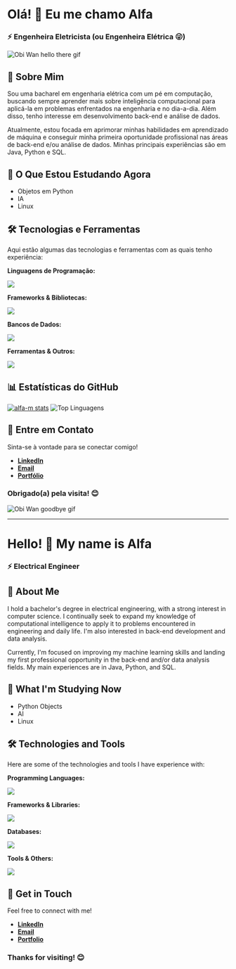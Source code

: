 # Olá! 👋 Eu me chamo Alfa

### ⚡ Engenheira Eletricista (ou Engenheira Elétrica 😜)
![Obi Wan hello there gif](https://media.giphy.com/media/xTiIzJSKB4l7xTouE8/giphy.gif)

## 🚀 Sobre Mim

Sou uma bacharel em engenharia elétrica com um pé em computação, buscando sempre aprender mais sobre inteligência computacional para aplicá-la em problemas enfrentados na engenharia e no dia-a-dia. Além disso, tenho interesse em desenvolvimento back-end e análise de dados.

Atualmente, estou focada em aprimorar minhas habilidades em aprendizado de máquina e conseguir minha primeira oportunidade profissional nas áreas de back-end e/ou análise de dados. Minhas principais experiências são em Java, Python e SQL.

## 🌱 O Que Estou Estudando Agora

  * Objetos em Python
  * IA
  * Linux

## 🛠️ Tecnologias e Ferramentas

Aqui estão algumas das tecnologias e ferramentas com as quais tenho experiência:

**Linguagens de Programação:**

[![](https://skillicons.dev/icons?i=py,java,r,js)](https://skillicons.dev)

**Frameworks & Bibliotecas:**

[![](https://skillicons.dev/icons?i=spring,vue)](https://skillicons.dev)

**Bancos de Dados:**

[![](https://skillicons.dev/icons?i=mysql,postgres)](https://skillicons.dev)

**Ferramentas & Outros:**

[![](https://skillicons.dev/icons?i=html,css,figma,ai,ps,git,github,vscode,aws,matlab,octave)](https://skillicons.dev)

## 📊 Estatísticas do GitHub

[![alfa-m stats](https://github-readme-stats.vercel.app/api?username=alfa-m&show_icons=true&theme=tokyonight)](https://github.com/alfa-m/github-readme-stats)
![Top Linguagens](https://github-readme-stats.vercel.app/api/top-langs/?username=alfa-m&theme=tokyonight&hide_progress=false&hide=jupyter%20notebook&layout=compact&langs_count=8)

## 💬 Entre em Contato

Sinta-se à vontade para se conectar comigo!

  * **[LinkedIn](https://www.linkedin.com/in/alfa-marine)**
  * **[Email](mailto:mailto:alfamarine.ferreira@gmail.com)**
  * **[Portfólio](https://alfa-m.github.io/portfolio/)**

### Obrigado(a) pela visita\! 😊
![Obi Wan goodbye gif](https://media1.tenor.com/m/X6QX46HNb_EAAAAC/star-wars-episode3.gif)

------------------------------------------------------------------------------------------------

# Hello! 👋 My name is Alfa

### ⚡ Electrical Engineer

## 🚀 About Me

I hold a bachelor's degree in electrical engineering, with a strong interest in computer science. I continually seek to expand my knowledge of computational intelligence to apply it to problems encountered in engineering and daily life. I'm also interested in back-end development and data analysis.

Currently, I'm focused on improving my machine learning skills and landing my first professional opportunity in the back-end and/or data analysis fields. My main experiences are in Java, Python, and SQL.

## 🌱 What I'm Studying Now

  * Python Objects
  * AI
  * Linux

## 🛠️ Technologies and Tools

Here are some of the technologies and tools I have experience with:

**Programming Languages:**

[![](https://skillicons.dev/icons?i=py,java,r,js)](https://skillicons.dev)

**Frameworks & Libraries:**

[![](https://skillicons.dev/icons?i=spring,vue)](https://skillicons.dev)

**Databases:**

[![](https://skillicons.dev/icons?i=mysql,postgres)](https://skillicons.dev)

**Tools & Others:**

[![](https://skillicons.dev/icons?i=html,css,figma,ai,ps,git,github,vscode,aws,matlab,octave)](https://skillicons.dev)

## 💬 Get in Touch

Feel free to connect with me\!

  * **[LinkedIn](https://www.linkedin.com/in/alfa-marine)**
  * **[Email](mailto:mailto:alfamarine.ferreira@gmail.com)**
  * **[Portfolio](https://alfa-m.github.io/portfolio/)**

### Thanks for visiting! 😊

